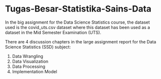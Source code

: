 # Tugas-Besar-Statistika-Sains-Data
In the big assignment for the Data Science Statistics course, the dataset used is the covid_uts.csv dataset where this dataset has been used as a dataset in the Mid Semester Examination (UTS).

There are 4 discussion chapters in the large assignment report for the Data Science Statistics (SSD) subject:
1. Data Wrangling
2. Data Visualization 
3. Data Processing 
4. Implementation Model
